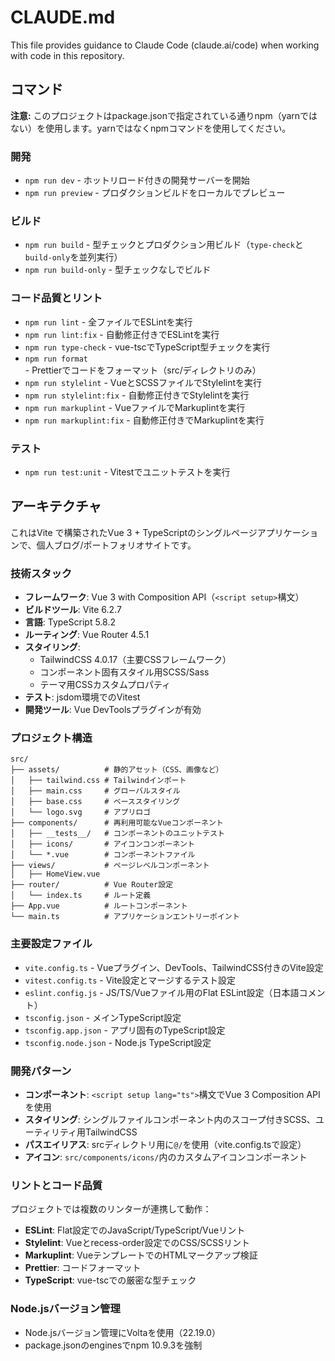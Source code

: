 # CLAUDE.md

This file provides guidance to Claude Code (claude.ai/code) when working with code in this repository.

## コマンド

**注意:** このプロジェクトはpackage.jsonで指定されている通りnpm（yarnではない）を使用します。yarnではなくnpmコマンドを使用してください。

### 開発

- `npm run dev` - ホットリロード付きの開発サーバーを開始
- `npm run preview` - プロダクションビルドをローカルでプレビュー

### ビルド

- `npm run build` - 型チェックとプロダクション用ビルド（`type-check`と`build-only`を並列実行）
- `npm run build-only` - 型チェックなしでビルド

### コード品質とリント

- `npm run lint` - 全ファイルでESLintを実行
- `npm run lint:fix` - 自動修正付きでESLintを実行
- `npm run type-check` - vue-tscでTypeScript型チェックを実行
- `npm run format` - Prettierでコードをフォーマット（src/ディレクトリのみ）
- `npm run stylelint` - VueとSCSSファイルでStylelintを実行
- `npm run stylelint:fix` - 自動修正付きでStylelintを実行
- `npm run markuplint` - VueファイルでMarkuplintを実行
- `npm run markuplint:fix` - 自動修正付きでMarkuplintを実行

### テスト

- `npm run test:unit` - Vitestでユニットテストを実行

## アーキテクチャ

これはVite で構築されたVue 3 + TypeScriptのシングルページアプリケーションで、個人ブログ/ポートフォリオサイトです。

### 技術スタック

- **フレームワーク**: Vue 3 with Composition API（`<script setup>`構文）
- **ビルドツール**: Vite 6.2.7
- **言語**: TypeScript 5.8.2
- **ルーティング**: Vue Router 4.5.1
- **スタイリング**:
  - TailwindCSS 4.0.17（主要CSSフレームワーク）
  - コンポーネント固有スタイル用SCSS/Sass
  - テーマ用CSSカスタムプロパティ
- **テスト**: jsdom環境でのVitest
- **開発ツール**: Vue DevToolsプラグインが有効

### プロジェクト構造

```
src/
├── assets/          # 静的アセット（CSS、画像など）
│   ├── tailwind.css # Tailwindインポート
│   ├── main.css     # グローバルスタイル
│   ├── base.css     # ベーススタイリング
│   └── logo.svg     # アプリロゴ
├── components/      # 再利用可能なVueコンポーネント
│   ├── __tests__/   # コンポーネントのユニットテスト
│   ├── icons/       # アイコンコンポーネント
│   └── *.vue        # コンポーネントファイル
├── views/           # ページレベルコンポーネント
│   ├── HomeView.vue
├── router/          # Vue Router設定
│   └── index.ts     # ルート定義
├── App.vue          # ルートコンポーネント
└── main.ts          # アプリケーションエントリーポイント
```

### 主要設定ファイル

- `vite.config.ts` - Vueプラグイン、DevTools、TailwindCSS付きのVite設定
- `vitest.config.ts` - Vite設定とマージするテスト設定
- `eslint.config.js` - JS/TS/Vueファイル用のFlat ESLint設定（日本語コメント）
- `tsconfig.json` - メインTypeScript設定
- `tsconfig.app.json` - アプリ固有のTypeScript設定
- `tsconfig.node.json` - Node.js TypeScript設定

### 開発パターン

- **コンポーネント**: `<script setup lang="ts">`構文でVue 3 Composition APIを使用
- **スタイリング**: シングルファイルコンポーネント内のスコープ付きSCSS、ユーティリティ用TailwindCSS
- **パスエイリアス**: srcディレクトリ用に`@/`を使用（vite.config.tsで設定）
- **アイコン**: `src/components/icons/`内のカスタムアイコンコンポーネント

### リントとコード品質

プロジェクトでは複数のリンターが連携して動作：

- **ESLint**: Flat設定でのJavaScript/TypeScript/Vueリント
- **Stylelint**: Vueとrecess-order設定でのCSS/SCSSリント
- **Markuplint**: VueテンプレートでのHTMLマークアップ検証
- **Prettier**: コードフォーマット
- **TypeScript**: vue-tscでの厳密な型チェック

### Node.jsバージョン管理

- Node.jsバージョン管理にVoltaを使用（22.19.0）
- package.jsonのenginesでnpm 10.9.3を強制
